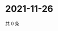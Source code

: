 # 2021-11-26

共 0 条

<!-- BEGIN WEIBO -->
<!-- 最后更新时间 Fri Nov 26 2021 08:14:04 GMT+0800 (China Standard Time) -->

<!-- END WEIBO -->
